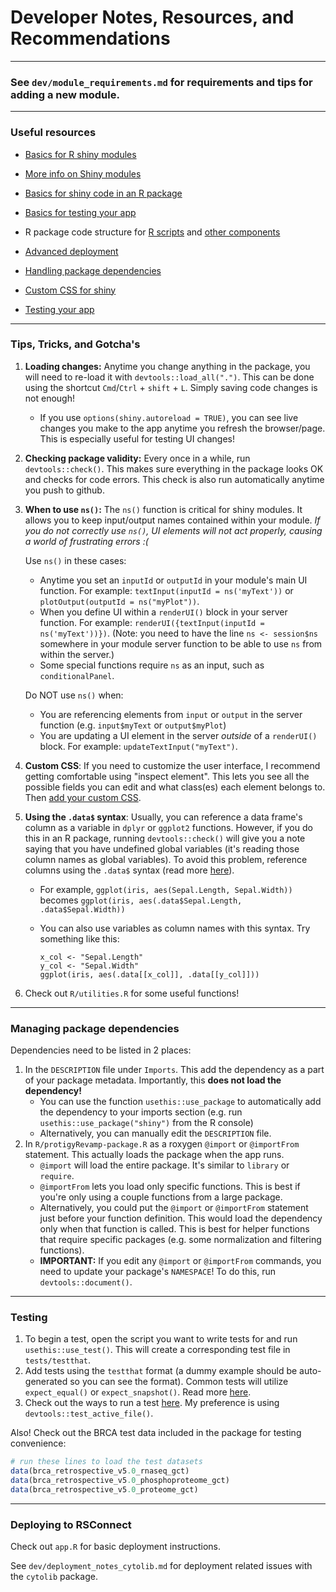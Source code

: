 # Developer Notes, Resources, and Recommendations

------------------------------------------------------------------------

### See `dev/module_requirements.md` for requirements and tips for adding a new module.

------------------------------------------------------------------------

### Useful resources

-   [Basics for R shiny modules](https://shiny.posit.co/r/articles/improve/modules/)

-   [More info on Shiny modules](https://mastering-shiny.org/scaling-modules.html)

-   [Basics for shiny code in an R package](https://mastering-shiny.org/scaling-packaging.html)

-   [Basics for testing your app](https://mastering-shiny.org/scaling-testing.html)

-   R package code structure for [R scripts](https://r-pkgs.org/code.html) and [other components](https://r-pkgs.org/misc.html)

-   [Advanced deployment](https://engineering-shiny.org/deploy.html)

-   [Handling package dependencies](https://r-pkgs.org/dependencies-in-practice.html)

-   [Custom CSS for shiny](https://unleash-shiny.rinterface.com/beautify-css.html#beautify-css)

-   [Testing your app](https://mastering-shiny.org/scaling-testing.html)

------------------------------------------------------------------------

### Tips, Tricks, and Gotcha's

1.  **Loading changes:** Anytime you change anything in the package, you will need to re-load it with `devtools::load_all(".")`. This can be done using the shortcut `Cmd`/`Ctrl` + `shift` + `L`. Simply saving code changes is not enough!

    -   If you use `options(shiny.autoreload = TRUE)`, you can see live changes you make to the app anytime you refresh the browser/page. This is especially useful for testing UI changes!

2.  **Checking package validity:** Every once in a while, run `devtools::check()`. This makes sure everything in the package looks OK and checks for code errors. This check is also run automatically anytime you push to github.

3.  **When to use `ns()`:** The `ns()` function is critical for shiny modules. It allows you to keep input/output names contained within your module. *If you do not correctly use `ns()`, UI elements will not act properly, causing a world of frustrating errors :(*

    Use `ns()` in these cases:

    -   Anytime you set an `inputId` or `outputId` in your module's main UI function. For example: `textInput(inputId = ns('myText'))` or `plotOutput(outputId = ns("myPlot"))`.
    -   When you define UI within a `renderUI()` block in your server function. For example: `renderUI({textInput(inputId = ns('myText'))})`. (Note: you need to have the line `ns <- session$ns` somewhere in your module server function to be able to use `ns` from within the server.)
    -   Some special functions require `ns` as an input, such as `conditionalPanel`.

    Do NOT use `ns()` when:

    -   You are referencing elements from `input` or `output` in the server function (e.g. `input$myText` or `output$myPlot`)
    -   You are updating a UI element in the server *outside* of a `renderUI()` block. For example: `updateTextInput("myText")`.

4.  **Custom CSS**: If you need to customize the user interface, I recommend getting comfortable using "inspect element". This lets you see all the possible fields you can edit and what class(es) each element belongs to. Then [add your custom CSS](https://unleash-shiny.rinterface.com/beautify-css.html#beautify-css).

5.  **Using the `.data$` syntax**: Usually, you can reference a data frame's column as a variable in `dplyr` or `ggplot2` functions. However, if you do this in an R package, running `devtools::check()` will give you a note saying that you have undefined global variables (it's reading those column names as global variables). To avoid this problem, reference columns using the `.data$` syntax (read more [here](https://cran.r-project.org/web/packages/dplyr/vignettes/programming.html)).

    -   For example, `ggplot(iris, aes(Sepal.Length, Sepal.Width))` becomes `ggplot(iris, aes(.data$Sepal.Length, .data$Sepal.Width))`

    -   You can also use variables as column names with this syntax. Try something like this:

        ```         
        x_col <- "Sepal.Length"
        y_col <- "Sepal.Width"
        ggplot(iris, aes(.data[[x_col]], .data[[y_col]]))
        ```

6.  Check out `R/utilities.R` for some useful functions!

------------------------------------------------------------------------

### Managing package dependencies

Dependencies need to be listed in 2 places:

1.  In the `DESCRIPTION` file under `Imports`. This add the dependency as a part of your package metadata. Importantly, this **does not load the dependency!**
    -   You can use the function `usethis::use_package` to automatically add the dependency to your imports section (e.g. run `usethis::use_package("shiny")` from the R console)
    -   Alternatively, you can manually edit the `DESCRIPTION` file.
2.  In `R/protigyRevamp-package.R` as a roxygen `@import` or `@importFrom` statement. This actually loads the package when the app runs.
    -   `@import` will load the entire package. It's similar to `library` or `require`.
    -   `@importFrom` lets you load only specific functions. This is best if you're only using a couple functions from a large package.
    -   Alternatively, you could put the `@import` or `@importFrom` statement just before your function definition. This would load the dependency only when that function is called. This is best for helper functions that require specific packages (e.g. some normalization and filtering functions).
    -   **IMPORTANT:** If you edit any `@import` or `@importFrom` commands, you need to update your package's `NAMESPACE`! To do this, run `devtools::document()`.

------------------------------------------------------------------------

### Testing

1.  To begin a test, open the script you want to write tests for and run `usethis::use_test()`. This will create a corresponding test file in `tests/testthat`.
2.  Add tests using the `testthat` format (a dummy example should be auto-generated so you can see the format). Common tests will utilize `expect_equal()` or `expect_snapshot()`. Read more [here](https://mastering-shiny.org/scaling-testing.html).
3.  Check out the ways to run a test [here](https://devtools.r-lib.org/reference/test.html). My preference is using `devtools::test_active_file()`.

Also! Check out the BRCA test data included in the package for testing convenience:

``` r
# run these lines to load the test datasets
data(brca_retrospective_v5.0_rnaseq_gct)
data(brca_retrospective_v5.0_phosphoproteome_gct)
data(brca_retrospective_v5.0_proteome_gct)
```

------------------------------------------------------------------------

### Deploying to RSConnect

Check out `app.R` for basic deployment instructions.

See `dev/deployment_notes_cytolib.md` for deployment related issues with the `cytolib` package.
